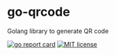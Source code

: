 # go-qrcode

Golang library to generate QR code

[![go report card](https://goreportcard.com/badge/github.com/nishant8887/go-qrcode "go report card")](https://goreportcard.com/report/github.com/nishant8887/go-qrcode)
[![MIT license](https://img.shields.io/badge/license-MIT-brightgreen.svg)](https://opensource.org/licenses/MIT)
